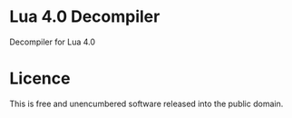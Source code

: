 # Lua 4.0 Decompiler

Decompiler for Lua 4.0

# Licence

This is free and unencumbered software released into the public domain.
